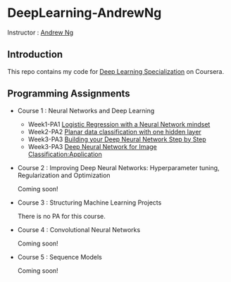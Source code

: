 # DeepLearning-AndrewNg

Instructor : [Andrew Ng](http://www.andrewng.org)

## Introduction
This repo contains my code for [Deep Learning Specialization](https://www.coursera.org/specializations/deep-learning) on Coursera.

## Programming Assignments
* Course 1 : Neural Networks and Deep Learning
  * Week1-PA1 [Logistic Regression with a Neural Network mindset](https://github.com/WxxShirley/DeepLearning-AndrewNg/blob/master/C1LogisticRegression_withNN.py)
  * Week2-PA2 [Planar data classification with one hidden layer](https://github.com/WxxShirley/DeepLearning-AndrewNg/blob/master/C1Classification1hiddenLayer.py)
  * Week3-PA3 [Building your Deep Neural Network Step by Step](https://github.com/WxxShirley/DeepLearning-AndrewNg/blob/master/C1BuildNN_StepByStep.py)
  * Week3-PA3 [Deep Neural Network for Image Classification:Application](https://github.com/WxxShirley/DeepLearning-AndrewNg/blob/master/C1DeepNN-Application.py)
  
 * Course 2 : Improving Deep Neural Networks: Hyperparameter tuning, Regularization and Optimization
 
   Coming soon!
 
 * Course 3 : Structuring Machine Learning Projects
 
   There is no PA for this course. 
 
 * Course 4 : Convolutional Neural Networks
  
   Coming soon!
 
 * Course 5 : Sequence Models
   
   Coming soon!
